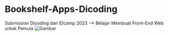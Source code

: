 # Bookshelf-Apps-Dicoding

Submission Dicoding dan IDcamp 2023 --> Belajar Membuat Front-End Web untuk Pemula
![Gambar](https://github.com/firmancahyadi960/Bookshelf-Apps-Dicoding/assets/61586755/fb69d214-4050-431f-836d-5ba5da8c9abb)

